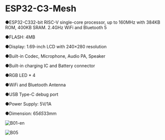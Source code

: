 # ESP32-C3-Mesh

●ESP32-C332-bit RISC-V single-core processor, up to 160MHz with 384KB ROM, 400KB SRAM. 2.4GHz WiFi and Bluetooth 5

●FLASH: 4MB

●Display: 1.69-inch LCD with 240×280 resolution

●Built-in Codec, Microphone, Audio PA, Speaker

●Built-in charging IC and Battery connector

●RGB LED * 4

●WiFi and Bluetooth Antenna

●USB Type-C debug port

●Power Supply: 5V/1A

●Dimension:  65*65*33mm

![B01-en](https://user-images.githubusercontent.com/10337553/179403131-c84ddd67-d3a1-46f9-9e67-f9ecd253e5eb.png)

![B05](https://user-images.githubusercontent.com/10337553/179403162-bca85ff4-e4ab-43ba-a6af-846f2be7b713.jpg)
